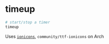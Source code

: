 # timeup

``` bash
# start/stop a timer
timeup
```

Uses [`ionicons`](http://ionicons.com/), `community/ttf-ionicons` on Arch
